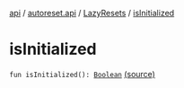 [api](../../index.md) / [autoreset.api](../index.md) / [LazyResets](index.md) / [isInitialized](./is-initialized.md)

# isInitialized

`fun isInitialized(): `[`Boolean`](https://kotlinlang.org/api/latest/jvm/stdlib/kotlin/-boolean/index.html) [(source)](https://github.com/RBusarow/AutoReset/tree/master/api/src/main/kotlin/autoreset/api/LazyResets.kt#L37)